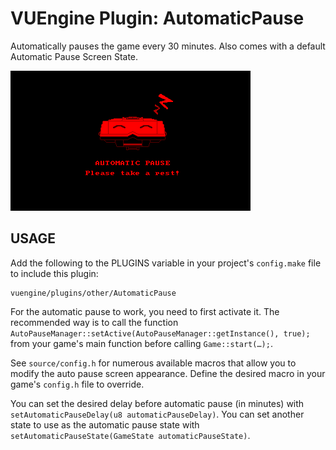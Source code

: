 VUEngine Plugin: AutomaticPause
===============================

Automatically pauses the game every 30 minutes. Also comes with a default Automatic Pause Screen State.

![Preview Image](preview.png)


USAGE
-----

Add the following to the PLUGINS variable in your project's `config.make` file to include this plugin:

	vuengine/plugins/other/AutomaticPause

For the automatic pause to work, you need to first activate it. The recommended way is to call the function `AutoPauseManager::setActive(AutoPauseManager::getInstance(), true);` from your game's main function before calling `Game::start(…);`.

See `source/config.h` for numerous available macros that allow you to modify the auto pause screen appearance. Define the desired macro in your game's `config.h` file to override.

You can set the desired delay before automatic pause (in minutes) with `setAutomaticPauseDelay(u8 automaticPauseDelay)`. You can set another state to use as the automatic pause state with `setAutomaticPauseState(GameState automaticPauseState)`.
